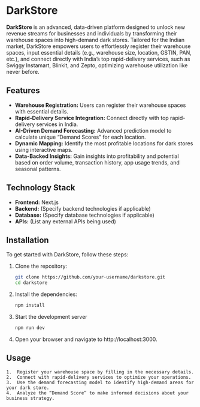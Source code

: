 # DarkStore

**DarkStore** is an advanced, data-driven platform designed to unlock new revenue streams for businesses and individuals by transforming their warehouse spaces into high-demand dark stores. Tailored for the Indian market, DarkStore empowers users to effortlessly register their warehouse spaces, input essential details (e.g., warehouse size, location, GSTIN, PAN, etc.), and connect directly with India’s top rapid-delivery services, such as Swiggy Instamart, Blinkit, and Zepto, optimizing warehouse utilization like never before.

## Features

- **Warehouse Registration:** Users can register their warehouse spaces with essential details.
- **Rapid-Delivery Service Integration:** Connect directly with top rapid-delivery services in India.
- **AI-Driven Demand Forecasting:** Advanced prediction model to calculate unique “Demand Scores” for each location.
- **Dynamic Mapping:** Identify the most profitable locations for dark stores using interactive maps.
- **Data-Backed Insights:** Gain insights into profitability and potential based on order volume, transaction history, app usage trends, and seasonal patterns.

## Technology Stack

- **Frontend:** Next.js
- **Backend:** (Specify backend technologies if applicable)
- **Database:** (Specify database technologies if applicable)
- **APIs:** (List any external APIs being used)

## Installation

To get started with DarkStore, follow these steps:

1. Clone the repository:
   ```bash
   git clone https://github.com/your-username/darkstore.git
   cd darkstore
   ```
2.	Install the dependencies:

    ```bash
    npm install
    ```
3.	Start the development server
    ```bash
  	npm run dev
    ```
4.	Open your browser and navigate to http://localhost:3000.

## Usage

	1.	Register your warehouse space by filling in the necessary details.
	2.	Connect with rapid-delivery services to optimize your operations.
	3.	Use the demand forecasting model to identify high-demand areas for your dark store.
	4.	Analyze the “Demand Score” to make informed decisions about your business strategy.
